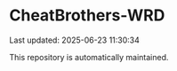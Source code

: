 # CheatBrothers-WRD

Last updated: 2025-06-23 11:30:34

This repository is automatically maintained.
